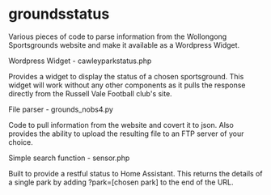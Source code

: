 # groundsstatus

Various pieces of code to parse information from the Wollongong Sportsgrounds website and make it available as a Wordpress Widget.

Wordpress Widget - cawleyparkstatus.php

Provides a widget to display the status of a chosen sportsground. This widget will work without any other components as it pulls the response directly from the Russell Vale Football club's site.

File parser - grounds_nobs4.py

Code to pull information from the website and covert it to json. Also provides the ability to upload the resulting file to an FTP server of your choice.

Simple search function - sensor.php

Built to provide a restful status to Home Assistant. This returns the details of a single park by adding ?park=[chosen park] to the end of the URL.
